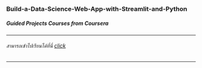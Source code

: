 ### Build-a-Data-Science-Web-App-with-Streamlit-and-Python
##### Guided Projects Courses from Coursera
---
###### สามารถเข้าไปเรียนได้ที่นี่ [click](https://www.coursera.org/projects/data-science-streamlit-python)
---
